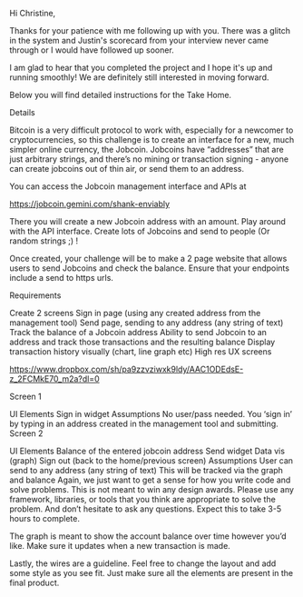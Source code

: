 Hi Christine,

Thanks for your patience with me following up with you. There was a glitch in the system and Justin's scorecard from your interview never came through or I would have followed up sooner.

I am glad to hear that you completed the project and I hope it's up and running smoothly! We are definitely still interested in moving forward.

Below you will find detailed instructions for the Take Home.

Details

Bitcoin is a very difficult protocol to work with, especially for a newcomer to cryptocurrencies, so this challenge is to create an interface for a new, much simpler online currency, the Jobcoin. Jobcoins have “addresses” that are just arbitrary strings, and there’s no mining or transaction signing - anyone can create jobcoins out of thin air, or send them to an address.

You can access the Jobcoin management interface and APIs at

https://jobcoin.gemini.com/shank-enviably

There you will create a new Jobcoin address with an amount. Play around with the API interface. Create lots of Jobcoins and send to people (Or random strings ;) !

Once created, your challenge will be to make a 2 page website that allows users to send Jobcoins and check the balance. Ensure that your endpoints include a send to https urls.

Requirements

Create 2 screens
Sign in page (using any created address from the management tool)
Send page, sending to any address (any string of text)
Track the balance of a Jobcoin address
Ability to send Jobcoin to an address and track those transactions and the resulting balance
Display transaction history visually (chart, line graph etc)
High res UX screens

https://www.dropbox.com/sh/pa9zzvziwxk9ldy/AAC1ODEdsE-z_2FCMkE70_m2a?dl=0

Screen 1

UI Elements
Sign in widget
Assumptions
No user/pass needed. You ‘sign in’ by typing in an address created in the management tool and submitting.
Screen 2

UI Elements
Balance of the entered jobcoin address
Send widget
Data vis (graph)
Sign out (back to the home/previous screen)
Assumptions
User can send to any address (any string of text)
This will be tracked via the graph and balance
Again, we just want to get a sense for how you write code and solve problems. This is not meant to win any design awards. Please use any framework, libraries, or tools that you think are appropriate to solve the problem. And don’t hesitate to ask any questions. Expect this to take 3-5 hours to complete.

The graph is meant to show the account balance over time however you’d like. Make sure it updates when a new transaction is made.

Lastly, the wires are a guideline. Feel free to change the layout and add some style as you see fit. Just make sure all the elements are present in the final product.
